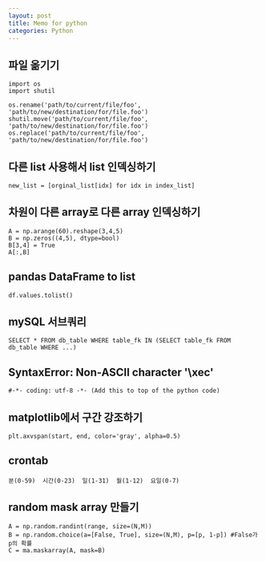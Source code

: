 ```yaml
---
layout: post
title: Memo for python
categories: Python
---
```


## 파일 옮기기
    import os
    import shutil
    
    os.rename('path/to/current/file/foo', 'path/to/new/destination/for/file.foo')
    shutil.move('path/to/current/file/foo', 'path/to/new/destination/for/file.foo')
    os.replace('path/to/current/file/foo', 'path/to/new/destination/for/file.foo')
    
    
## 다른 list 사용해서 list 인덱싱하기

    new_list = [orginal_list[idx] for idx in index_list]
    
    
## 차원이 다른 array로 다른 array 인덱싱하기

    A = np.arange(60).reshape(3,4,5)
    B = np.zeros((4,5), dtype=bool)
    B[3,4] = True
    A[:,B]
    
## pandas DataFrame to list

    df.values.tolist()
    
    
## mySQL 서브쿼리

    SELECT * FROM db_table WHERE table_fk IN (SELECT table_fk FROM db_table WHERE ...)


## SyntaxError: Non-ASCII character '\xec'

    #-*- coding: utf-8 -*- (Add this to top of the python code)


## matplotlib에서 구간 강조하기
    
    plt.axvspan(start, end, color='gray', alpha=0.5)
    
    
## crontab
    
    분(0-59)  시간(0-23)  일(1-31)  월(1-12)  요일(0-7)
    
    
## random mask array 만들기
    
    A = np.random.randint(range, size=(N,M))
    B = np.random.choice(a=[False, True], size=(N,M), p=[p, 1-p]) #False가 p의 확률
    C = ma.maskarray(A, mask=B)
    
